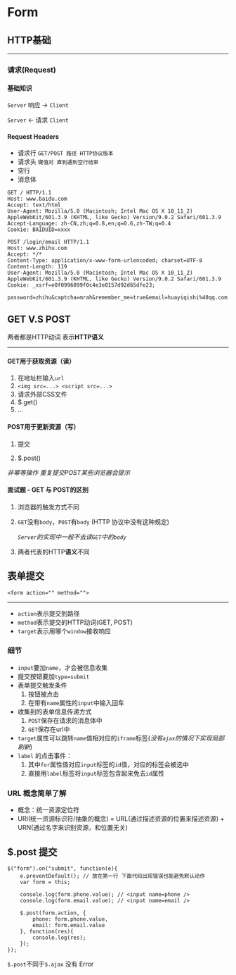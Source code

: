 # Form

## HTTP基础
---
### 请求(Request)

#### 基础知识

`Server` 响应 → `Client`

`Server` ← 请求 `Client`

#### Request Headers
- 请求行  `GET/POST 路径 HTTP协议版本`
- 请求头  `键值对 直到遇到空行结束`
- 空行
- 消息体

```
GET / HTTP/1.1
Host: www.baidu.com
Accept: text/html
User-Agent: Mozilla/5.0 (Macintosh; Intel Mac OS X 10_11_2) AppleWebKit/601.3.9 (KHTML, like Gecko) Version/9.0.2 Safari/601.3.9
Accept-Language: zh-CN,zh;q=0.8,en;q=0.6,zh-TW;q=0.4
Cookie: BAIDUID=xxxx
```
```
POST /login/email HTTP/1.1
Host: www.zhihu.com
Accept: */*
Content-Type: application/x-www-form-urlencoded; charset=UTF-8
Content-Length: 119
User-Agent: Mozilla/5.0 (Macintosh; Intel Mac OS X 10_11_2) AppleWebKit/601.3.9 (KHTML, like Gecko) Version/9.0.2 Safari/601.3.9
Cookie: _xsrf=e0f0996099f0c4e3e0157d92d65dfe23;

password=zhihu&captcha=mrah&remember_me=true&email=huayiqishi%40qq.com
```

## GET V.S POST
两者都是HTTP动词 表示**HTTP语义**

---
#### GET用于获取资源（读）
1. 在地址栏输入`url`
2. `<img src=...> <script src=...>`
3. 请求外部CSS文件
4. $.get()
5. ...

#### POST用于更新资源（写）
1. <form>提交
2. $.post()

*非幂等操作*
*重复提交POST某些浏览器会提示*

#### 面试题 - GET 与 POST的区别
1. 浏览器的触发方式不同
2. `GET`没有`body`，`POST`有`body` (HTTP 协议中没有这种规定)

   *`Server`的实现中一般不去读`GET`中的`body`*
3. 两者代表的HTTP**语义**不同

## 表单提交
`<form action="" method="">`

---
- `action`表示提交到路径
- `method`表示提交的HTTP动词(GET, POST)
- `target`表示用哪个`window`接收响应

### 细节
- `input`要加`name`，才会被信息收集
- 提交按钮要加`type=submit`
- 表单提交触发条件
  1. 按钮被点击
  2. 在带有`name`属性的`input`中输入回车
- 收集到的表单信息传递方式
  1. `POST`保存在请求的消息体中
  2. `GET`保存在url中
- `target`属性可以跳转`name`值相对应的`iframe`标签(*没有`ajax`的情况下实现局部刷新*)
- `label` 的点击事件：
  1. 其中`for`属性值对应`input`标签的`id`值，对应的标签会被选中
  2. 直接用`label`标签将`input`标签包含起来免去`id`属性

### URL 概念简单了解
- 概念：统一资源定位符
- URI(统一资源标识符/抽象的概念) = URL(通过描述资源的位置来描述资源) + URN(通过名字来识别资源，和位置无关)


## $.post 提交
```
$("form").on("submit", function(e){
    e.preventDefault(); // 放在第一行 下面代码出现错误也能避免默认动作
    var form = this;

    console.log(form.phone.value); // <input name=phone />
    console.log(form.email.value); // <input name=email />

    $.post(form.action, {
        phone: form.phone.value,
        email: form.email.value
    }, function(res){
        console.log(res);
    });
});
```

`$.post`不同于`$.ajax` 没有 Error 
